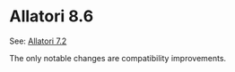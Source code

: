 # Allatori 8.6

See: [Allatori 7.2](Analysis-7.2.md)

The only notable changes are compatibility improvements.